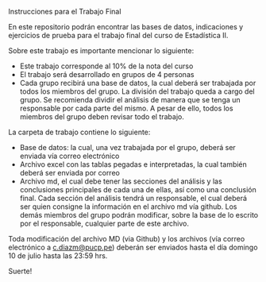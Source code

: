 Instrucciones para el Trabajo Final

En este repositorio podrán encontrar las bases de datos, indicaciones y ejercicios de prueba para el trabajo final del curso de Estadística II. 

Sobre este trabajo es importante mencionar lo siguiente: 
- Este trabajo corresponde al 10% de la nota del curso
- El trabajo será desarrollado en grupos de 4 personas
- Cada grupo recibirá una base de datos, la cual deberá ser trabajada por todos los miembros del grupo. La división del trabajo queda a cargo del grupo. Se recomienda dividir el análisis de manera que se tenga un responsable por cada parte del mismo. A pesar de ello, todos los miembros del grupo deben revisar todo el trabajo. 

La carpeta de trabajo contiene lo siguiente: 
- Base de datos: la cual, una vez trabajada por el grupo, deberá ser enviada vía correo electrónico 
- Archivo excel con las tablas pegadas e interpretadas, la cual también deberá ser enviada por correo
- Archivo md, el cual debe tener las secciones del análisis y las conclusiones principales de cada una de ellas, así como una conclusión final. Cada sección del análisis tendrá un responsable, el cual deberá ser quien consigne la información en el archivo md vía github. Los demás miembros del grupo podrán modificar, sobre la base de lo escrito por el responsable, cualquier parte de este archivo. 

Toda modificación del archivo MD (via Github) y los archivos (vía correo electrónico a c.diazm@pucp.pe) deberán ser enviados hasta el día domingo 10 de julio hasta las 23:59 hrs. 

Suerte!

